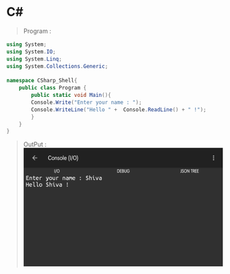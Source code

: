 # C#

> Program :
```cs
using System;
using System.IO;
using System.Linq;
using System.Collections.Generic;

namespace CSharp_Shell{
    public class Program {
        public static void Main(){ 	
	    Console.Write("Enter your name : ");
	    Console.WriteLine("Hello " +  Console.ReadLine() + " !");
        }
    }
}
```
> OutPut :
![Output](output.png)
